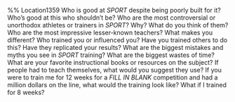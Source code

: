 %% Location1359 
Who is good at *SPORT* despite being poorly built for it? Who’s good at this who shouldn’t be? Who are the most controversial or unorthodox athletes or trainers in *SPORT*? Why? What do you think of them? Who are the most impressive lesser-known teachers? What makes you different? Who trained you or influenced you? Have you trained others to do this? Have they replicated your results? What are the biggest mistakes and myths you see in *SPORT* training? What are the biggest wastes of time? What are your favorite instructional books or resources on the subject? If people had to teach themselves, what would you suggest they use? If you were to train me for 12 weeks for a *FILL IN BLANK* competition and had a million dollars on the line, what would the training look like? What if I trained for 8 weeks? 
